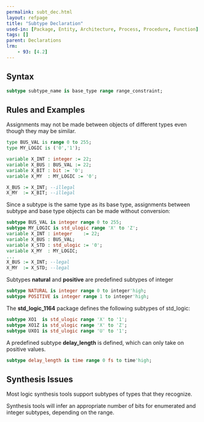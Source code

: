 ```yaml
---
permalink: subt_dec.html
layout: refpage
title: "Subtype Declaration"
used-in: [Package, Entity, Architecture, Process, Procedure, Function]
tags: []
parent: Declarations
lrm:
    - 93: [4.2]
---
```


## Syntax

<!-- include the vhdl tag to highlight as vhdl -->
```vhdl
subtype subtype_name is base_type range range_constraint;
```

## Rules and Examples

Assignments may not be made between objects of different types even though they may be similar.
```vhdl
type BUS_VAL is range 0 to 255;
type MY_LOGIC is ('0','1');

variable X_INT : integer := 22;
variable X_BUS : BUS_VAL := 22;
variable X_BIT : bit := '0';
variable X_MY  : MY_LOGIC := '0';

X_BUS := X_INT; --illegal
X_MY  := X_BIT; --illegal
```

Since a subtype is the same type as its base type, assignments between subtype and base type objects can be made without conversion:
```vhdl
subtype BUS_VAL is integer range 0 to 255;
subtype MY_LOGIC is std_ulogic range 'X' to 'Z';
variable X_INT : integer    := 22;
variable X_BUS : BUS_VAL;
variable X_STD : std_ulogic := '0';
variable X_MY  : MY_LOGIC;
...
X_BUS := X_INT; --legal
X_MY  := X_STD; --legal
```

Subtypes __natural__ and __positive__ are predefined subtypes of integer
```vhdl
subtype NATURAL is integer range 0 to integer'high;
subtype POSITIVE is integer range 1 to integer'high;
```

The __std_logic_1164__ package defines the following subtypes of std_logic:
```vhdl
subtype XO1  is std_ulogic range 'X' to '1';
subtype XO1Z is std_ulogic range 'X' to 'Z';
subtype UXO1 is std_ulogic range 'U' to '1';
```

A predefined subtype __delay_length__ is defined, which can only take on positive values.
```vhdl
subtype delay_length is time range 0 fs to time'high;
```

## Synthesis Issues

Most logic synthesis tools support subtypes of types that they recognize.

Synthesis tools will infer an appropriate number of bits for enumerated and integer subtypes, depending on the range.
